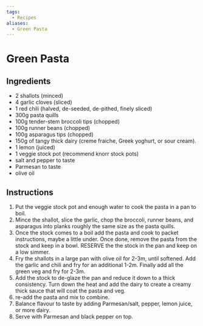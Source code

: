 ```yaml
---
tags:
  - Recipes
aliases:
  - Green Pasta
---
```


# Green Pasta
## Ingredients
- 2 shallots (minced)  
- 4 garlic cloves (sliced)  
- 1 red chili (halved, de-seeded, de-pithed, finely sliced)  
- 300g pasta quills  
- 100g tender-stem broccoli tips (chopped)  
- 100g runner beans (chopped)  
- 100g asparagus tips (chopped)  
- 150g of tangy thick dairy (creme fraiche, Greek yoghurt, or sour cream).  
- 1 lemon (juiced)  
- 1 veggie stock pot (recommend knorr stock pots)  
- salt and pepper to taste  
- Parmesan to taste  
- olive oil  
  
## Instructions  
1. Put the veggie stock pot and enough water to cook the pasta in a pan to boil.  
2. Mince the shallot, slice the garlic, chop the broccoli, runner beans, and asparagus into planks roughly the same size as the pasta quills.  
3. Once the stock comes to a boil add the pasta and cook to packet instructions, maybe a little under. Once done, remove the pasta from the stock and keep in a bowl. RESERVE the the stock in the pan and keep on a low simmer.  
4. Fry the shallots in a large pan with olive oil for 2-3m, until softened. Add the garlic and chili and fry for an additional 1-2m. Finally add all the green veg and fry for 2-3m.  
5. Add the stock to de-glaze the pan and reduce it down to a thick consistency. Turn down the heat and add the dairy to create a creamy thick sauce that will coat the pasta and veg.  
6. re-add the pasta and mix to combine.  
7. Balance flavour to taste by adding Parmesan/salt, pepper, lemon juice, or more dairy.  
8. Serve with Parmesan and black pepper on top.